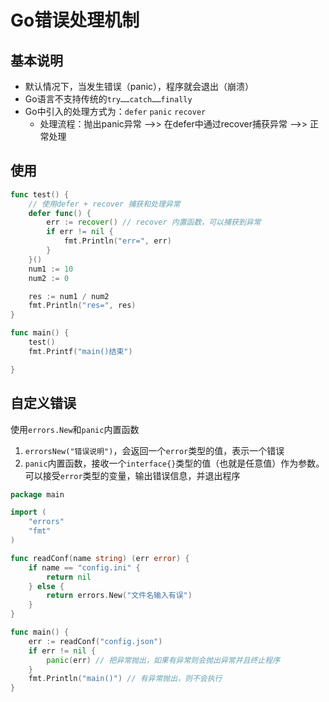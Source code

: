 # Go错误处理机制


## 基本说明

- 默认情况下，当发生错误（panic），程序就会退出（崩溃）
- Go语言不支持传统的`try……catch……finally`
- Go中引入的处理方式为：`defer` `panic` `recover`
    - 处理流程：抛出panic异常 -->> 在defer中通过recover捕获异常 -->> 正常处理

## 使用

```go
func test() {
	// 使用defer + recover 捕获和处理异常
	defer func() {
		err := recover() // recover 内置函数，可以捕获到异常
		if err != nil {
			fmt.Println("err=", err)
		}
	}()
	num1 := 10
	num2 := 0

	res := num1 / num2
	fmt.Println("res=", res)
}

func main() {
	test()
	fmt.Printf("main()结束")

}
```

## 自定义错误

使用`errors.New`和`panic`内置函数

1. `errorsNew("错误说明")`，会返回一个`error`类型的值，表示一个错误
2. `panic`内置函数，接收一个`interface{}`类型的值（也就是任意值）作为参数。可以接受`error`类型的变量，输出错误信息，并退出程序

```go
package main

import (
	"errors"
	"fmt"
)

func readConf(name string) (err error) {
	if name == "config.ini" {
		return nil
	} else {
		return errors.New("文件名输入有误")
	}
}

func main() {
	err := readConf("config.json")
	if err != nil {
		panic(err) // 把异常抛出，如果有异常则会抛出异常并且终止程序
	}
	fmt.Println("main()") // 有异常抛出，则不会执行
}

```


